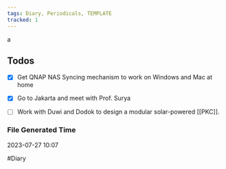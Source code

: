```yaml
---
tags: Diary, Periodicals, TEMPLATE
tracked: 1
---
```

 a
## Todos
- [x] Get QNAP NAS Syncing mechanism to work on Windows and Mac at home
- [x] Go to Jakarta and meet with Prof. Surya
- [ ] Work with Duwi and Dodok to design a modular solar-powered [[PKC]].


### File Generated Time
2023-07-27 10:07

#Diary 